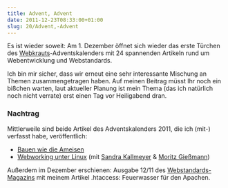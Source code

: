 ```yaml
---
title: Advent, Advent
date: 2011-12-23T08:33:00+01:00
slug: 20/Advent,-Advent
---
```


Es ist wieder soweit: Am 1. Dezember öffnet sich wieder das erste Türchen des [Webkrauts](http://www.webkrauts.de)\-Adventskalenders mit 24 spannenden Artikeln rund um Webentwicklung und Webstandards.

Ich bin mir sicher, dass wir erneut eine sehr interessante Mischung an Themen zusammengetragen haben. Auf meinen Beitrag müsst Ihr noch ein bißchen warten, laut aktueller Planung ist mein Thema (das ich natürlich noch nicht verrate) erst einen Tag vor Heiligabend dran.

### Nachtrag

Mittlerweile sind beide Artikel des Adventskalenders 2011, die ich (mit-) verfasst habe, veröffentlich:

-   [Bauen wie die Ameisen](http://www.webkrauts.de/2011/12/23/bauen-wie-die-ameisen/)
-   [Webworking unter Linux](http://www.webkrauts.de/2011/12/14/webworking-unter-linux/) (mit [Sandra Kallmeyer](http://screenorigami.com) & [Moritz Gießmann](http://www.moritz-giessmann.de))

Außerdem im Dezember erschienen: Ausgabe 12/11 des [Webstandards-Magazins](http://webstandards-magazin.de) mit meinem Artikel .htaccess: Feuerwasser für den Apachen.
